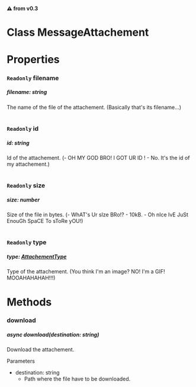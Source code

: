 #### :warning: from v0.3

# **Class MessageAttachement**

# Properties

### `Readonly` **filename**

##### filename: string

The name of the file of the attachement. (Basically that's its filename...)

#

### `Readonly` **id**

##### id: string

Id of the attachement. (- OH MY GOD BRO! I GOT UR ID ! - No. It's the id of my attachement.)

#

### `Readonly` **size**

##### size: number

Size of the file in bytes. (- WhAT's Ur sIze BRo!? - 10kB. - Oh nIce IvE JuSt EnouGh SpaCE To sToRe yOU!)

#

### `Readonly` **type**

##### type: [AttachementType](/docs/Enums/AttachementType.md)

Type of the attachement. (You think I'm an image? NO! I'm a GIF! MOOAHAHAHAH!!!)

#

# Methods

### **download**

##### async download(destination: string)

Download the attachement.

Parameters

-   destination: string
    -   Path where the file have to be downloaded.
